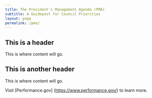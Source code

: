 ```yaml
---
title: The President's Management Agenda (PMA)
subtitle: A Guidepost for Council Priorities
layout: page
permalink: /pma/
---
```


## This is a header

This is where content will go.

## This is another header

This is where content will go.

Visit [Performance.gov] (https://www.performance.gov/) to learn more.
